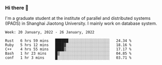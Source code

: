 ### Hi there 👋

I'm a graduate student at the institute of parallel and distributed systems (IPADS) in Shanghai Jiaotong University. I mainly work on database system.

<!--START_SECTION:waka-->
```text
Week: 20 January, 2022 - 26 January, 2022

Rust   6 hrs 59 mins   ██████░░░░░░░░░░░░░░░░░░░   24.34 % 
Ruby   5 hrs 12 mins   ████▓░░░░░░░░░░░░░░░░░░░░   18.16 % 
C++    4 hrs 55 mins   ████▒░░░░░░░░░░░░░░░░░░░░   17.17 % 
Bash   1 hr 23 mins    █▒░░░░░░░░░░░░░░░░░░░░░░░   04.85 % 
conf   1 hr 3 mins     █░░░░░░░░░░░░░░░░░░░░░░░░   03.71 % 
```
<!--END_SECTION:waka-->

<!--
**yqmmm/yqmmm** is a ✨ _special_ ✨ repository because its `README.md` (this file) appears on your GitHub profile.

Here are some ideas to get you started:

- 🔭 I’m currently working on ...
- 🌱 I’m currently learning ...
- 👯 I’m looking to collaborate on ...
- 🤔 I’m looking for help with ...
- 💬 Ask me about ...
- 📫 How to reach me: ...
- 😄 Pronouns: ...
- ⚡ Fun fact: ...
-->
